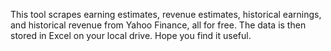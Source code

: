 This tool scrapes earning estimates, revenue estimates, historical earnings, and historical revenue from Yahoo Finance, all for free. The data is then stored in Excel on your local drive.  Hope you find it useful.
